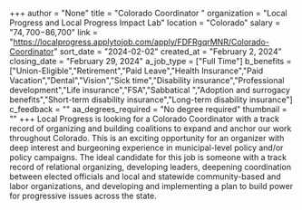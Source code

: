 +++
author = "None"
title = "Colorado Coordinator "
organization = "Local Progress and Local Progress Impact Lab"
location = "Colorado"
salary = "$74,700-$86,700"
link = "https://localprogress.applytojob.com/apply/FDFRgqrMNR/Colorado-Coordinator"
sort_date = "2024-02-02"
created_at = "February 2, 2024"
closing_date = "February 29, 2024"
a_job_type = ["Full Time"]
b_benefits = ["Union-Eligible","Retirement","Paid Leave","Health Insurance","Paid Vacation","Dental","Vision","Sick time","Disability insurance","Professional development","Life insurance","FSA","Sabbatical ","Adoption and surrogacy benefits","Short-term disability insurance","Long-term disability insurance"]
c_feedback = ""
aa_degrees_required = "No degree required"
thumbnail = ""
+++
Local Progress is looking for a Colorado Coordinator with a track record of organizing and building coalitions to expand and anchor our work throughout Colorado. This is an exciting opportunity for an organizer with deep interest and burgeoning experience in municipal-level policy and/or policy campaigns. The ideal candidate for this job is someone with a track record of relational organizing, developing leaders, deepening coordination between elected officials and local and statewide community-based and labor organizations, and developing and implementing a plan to build power for progressive issues across the state. 
